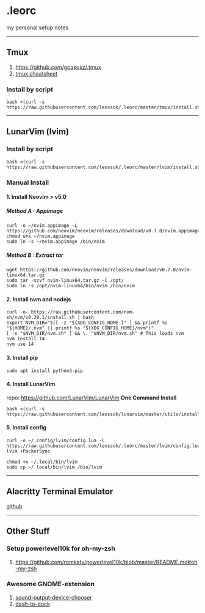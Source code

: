 # .leorc
my personal setup notes

_______________________

## Tmux
1. https://github.com/gpakosz/.tmux
2. [tmux cheatsheet](https://tmuxcheatsheet.com/)

### Install by script
```
bash <(curl -s https://raw.githubusercontent.com/leossok/.leorc/master/tmux/install.sh)
```


_______________________

## LunarVim (lvim)

### Install by script
```
bash <(curl -s https://raw.githubusercontent.com/leossok/.leorc/master/lvim/install.sh)
```

### Manual Install
#### 1. Install Neovim > v5.0
##### Method A : Appimage
```
curl -o ~/nvim.appimage -L https://github.com/neovim/neovim/releases/download/v0.7.0/nvim.appimage
chmod u+x ~/nvim.appimage
sudo ln -s ~/nvim.appimage /bin/nvim
```
##### Method B : Extract tar
```
wget https://github.com/neovim/neovim/releases/download/v0.7.0/nvim-linux64.tar.gz
sudo tar -xzvf nvim-linux64.tar.gz -C /opt/
sudo ln -s /opt/nvim-linux64/bin/nvim /bin/nvim
```



#### 2. Install nvm and nodejs
```
curl -o- https://raw.githubusercontent.com/nvm-sh/nvm/v0.39.1/install.sh | bash
export NVM_DIR="$([ -z "${XDG_CONFIG_HOME-}" ] && printf %s "${HOME}/.nvm" || printf %s "${XDG_CONFIG_HOME}/nvm")"
[ -s "$NVM_DIR/nvm.sh" ] && \. "$NVM_DIR/nvm.sh" # This loads nvm
nvm install 14
nvm use 14
```

#### 3. Install pip
```
sudo apt install python3-pip
```

#### 4. Install LunarVim
repo: https://github.com/LunarVim/LunarVim
**One Command Install**
```
bash <(curl -s https://raw.githubusercontent.com/leossok/lunarvim/master/utils/installer/install.sh)
```

#### 5. Install config
```
curl -o ~/.config/lvim/config.lua -L https://raw.githubusercontent.com/leossok/.leorc/master/lvim/config.lua
lvim +PackerSync

chmod +x ~/.local/bin/lvim
sudo cp ~/.local/bin/lvim /bin/lvim
```
_______________________

## Alacritty Terminal Emulator
[github](https://github.com/alacritty/alacritty/blob/master/INSTALL.md#debianubuntu) 

_______________________

## Other Stuff

### Setup powerlevel10k for oh-my-zsh
1. https://github.com/romkatv/powerlevel10k/blob/master/README.md#oh-my-zsh

### Awesome GNOME-extension
1. [sound-output-device-chooser](https://extensions.gnome.org/extension/906/sound-output-device-chooser/) 
2. [dash-to-dock](https://extensions.gnome.org/extension/307/dash-to-dock/) 

